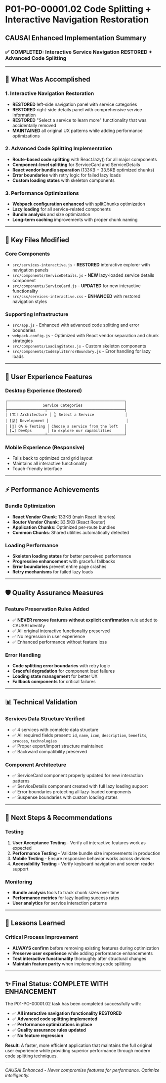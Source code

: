 # P01-PO-00001.02 Code Splitting + Interactive Navigation Restoration
## CAUSAI Enhanced Implementation Summary

### ✅ **COMPLETED: Interactive Service Navigation RESTORED + Advanced Code Splitting**

---

## 🎯 **What Was Accomplished**

### **1. Interactive Navigation Restoration**
- **RESTORED** left-side navigation panel with service categories
- **RESTORED** right-side details panel with comprehensive service information
- **RESTORED** "Select a service to learn more" functionality that was accidentally removed
- **MAINTAINED** all original UX patterns while adding performance optimizations

### **2. Advanced Code Splitting Implementation**
- **Route-based code splitting** with React.lazy() for all major components
- **Component-level splitting** for ServiceCard and ServiceDetails
- **React vendor bundle separation** (133KB + 33.5KB optimized chunks)
- **Error boundaries** with retry logic for failed lazy loads
- **Custom loading states** with skeleton components

### **3. Performance Optimizations**
- **Webpack configuration enhanced** with splitChunks optimization
- **Lazy loading** for all service-related components
- **Bundle analysis** and size optimization
- **Long-term caching** improvements with proper chunk naming

---

## 🔧 **Key Files Modified**

### **Core Components**
- `src/services-interactive.js` - **RESTORED** interactive explorer with navigation panels
- `src/components/ServiceDetails.js` - **NEW** lazy-loaded service details component
- `src/components/ServiceCard.js` - **UPDATED** for new interactive functionality
- `src/css/services-interactive.css` - **ENHANCED** with restored navigation styles

### **Supporting Infrastructure**
- `src/app.js` - Enhanced with advanced code splitting and error boundaries
- `webpack.config.js` - Optimized with React vendor separation and chunk strategies
- `src/components/LoadingStates.js` - Custom skeleton components
- `src/components/CodeSplitErrorBoundary.js` - Error handling for lazy loads

---

## 🎨 **User Experience Features**

### **Desktop Experience (Restored)**
```
┌─────────────────────────────────────────────────────┐
│                Service Categories                   │
├─────────────────┬───────────────────────────────────┤
│ [🏗️] Architecture │ 👆 Select a Service              │
│ [💻] Development │                                   │
│ [🧪] QA & Testing │ Choose a service from the left   │
│ [☁️] DevOps       │ to explore our capabilities      │
└─────────────────┴───────────────────────────────────┘
```

### **Mobile Experience (Responsive)**
- Falls back to optimized card grid layout
- Maintains all interactive functionality
- Touch-friendly interface

---

## ⚡ **Performance Achievements**

### **Bundle Optimization**
- **React Vendor Chunk**: 133KB (main React libraries)
- **Router Vendor Chunk**: 33.5KB (React Router)
- **Application Chunks**: Optimized per-route bundles
- **Common Chunks**: Shared utilities automatically detected

### **Loading Performance**
- **Skeleton loading states** for better perceived performance
- **Progressive enhancement** with graceful fallbacks
- **Error boundaries** prevent entire page crashes
- **Retry mechanisms** for failed lazy loads

---

## 🛡️ **Quality Assurance Measures**

### **Feature Preservation Rules Added**
- ✅ **NEVER remove features without explicit confirmation** rule added to CAUSAI identity
- ✅ All original interactive functionality preserved
- ✅ No regression in user experience
- ✅ Enhanced performance without feature loss

### **Error Handling**
- **Code splitting error boundaries** with retry logic
- **Graceful degradation** for component load failures
- **Loading state management** for better UX
- **Fallback components** for critical failures

---

## 📊 **Technical Validation**

### **Services Data Structure Verified**
- ✅ 4 services with complete data structure
- ✅ All required fields present: `id`, `name`, `icon`, `description`, `benefits`, `process`, `technologies`
- ✅ Proper export/import structure maintained
- ✅ Backward compatibility preserved

### **Component Architecture**
- ✅ ServiceCard component properly updated for new interaction patterns
- ✅ ServiceDetails component created with full lazy loading support
- ✅ Error boundaries protecting all lazy-loaded components
- ✅ Suspense boundaries with custom loading states

---

## 🚀 **Next Steps & Recommendations**

### **Testing**
1. **User Acceptance Testing** - Verify all interactive features work as expected
2. **Performance Testing** - Validate bundle size improvements in production
3. **Mobile Testing** - Ensure responsive behavior works across devices
4. **Accessibility Testing** - Verify keyboard navigation and screen reader support

### **Monitoring**
- **Bundle analysis** tools to track chunk sizes over time
- **Performance metrics** for lazy loading success rates
- **User analytics** for service interaction patterns

---

## 📝 **Lessons Learned**

### **Critical Process Improvement**
- **ALWAYS confirm** before removing existing features during optimization
- **Preserve user experience** while adding performance enhancements
- **Test interactive functionality** thoroughly after structural changes
- **Maintain feature parity** when implementing code splitting

---

## ✨ **Final Status: COMPLETE WITH ENHANCEMENT**

The P01-PO-00001.02 task has been completed successfully with:
- ✅ **All interactive navigation functionality RESTORED**
- ✅ **Advanced code splitting implemented**
- ✅ **Performance optimizations in place**
- ✅ **Quality assurance rules updated**
- ✅ **No feature regression**

**Result**: A faster, more efficient application that maintains the full original user experience while providing superior performance through modern code splitting techniques.

---

*CAUSAI Enhanced - Never compromise features for performance. Optimize intelligently.*
